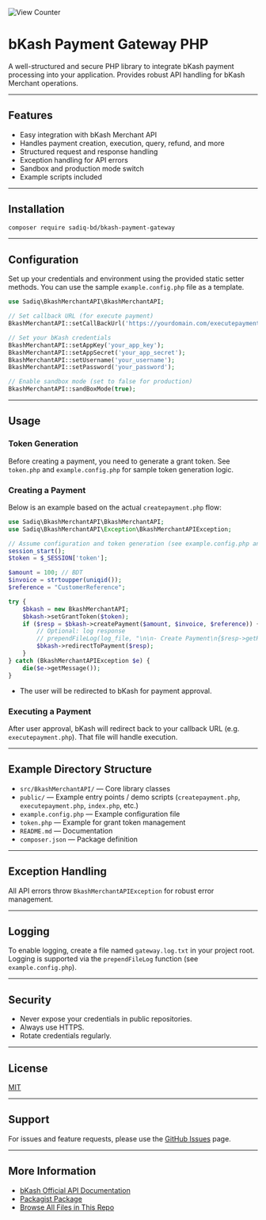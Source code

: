 <p align="left">
  <img src="https://api.sadiq.workers.dev/app/github/repo/bkash-payment-gateway/views" alt="View Counter" />
</p>

# bKash Payment Gateway PHP

A well-structured and secure PHP library to integrate bKash payment processing into your application. Provides robust API handling for bKash Merchant operations.

---

## Features

- Easy integration with bKash Merchant API
- Handles payment creation, execution, query, refund, and more
- Structured request and response handling
- Exception handling for API errors
- Sandbox and production mode switch
- Example scripts included

---

## Installation

```bash
composer require sadiq-bd/bkash-payment-gateway
```

---

## Configuration

Set up your credentials and environment using the provided static setter methods.
You can use the sample `example.config.php` file as a template.

```php
use Sadiq\BkashMerchantAPI\BkashMerchantAPI;

// Set callback URL (for execute payment)
BkashMerchantAPI::setCallBackUrl('https://yourdomain.com/executepayment.php');

// Set your bKash credentials
BkashMerchantAPI::setAppKey('your_app_key');
BkashMerchantAPI::setAppSecret('your_app_secret');
BkashMerchantAPI::setUsername('your_username');
BkashMerchantAPI::setPassword('your_password');

// Enable sandbox mode (set to false for production)
BkashMerchantAPI::sandBoxMode(true);
```

---

## Usage

### Token Generation

Before creating a payment, you need to generate a grant token. See `token.php` and `example.config.php` for sample token generation logic.

### Creating a Payment

Below is an example based on the actual `createpayment.php` flow:

```php
use Sadiq\BkashMerchantAPI\BkashMerchantAPI;
use Sadiq\BkashMerchantAPI\Exception\BkashMerchantAPIException;

// Assume configuration and token generation (see example.config.php and token.php)
session_start();
$token = $_SESSION['token'];

$amount = 100; // BDT
$invoice = strtoupper(uniqid());
$reference = "CustomerReference";

try {
    $bkash = new BkashMerchantAPI;
    $bkash->setGrantToken($token);
    if ($resp = $bkash->createPayment($amount, $invoice, $reference)) {
        // Optional: log response
        // prependFileLog(log_file, "\n\n- Create Payment\n{$resp->getResponse()}\n\n");
        $bkash->redirectToPayment($resp);
    }
} catch (BkashMerchantAPIException $e) {
    die($e->getMessage());
}
```

- The user will be redirected to bKash for payment approval.

### Executing a Payment

After user approval, bKash will redirect back to your callback URL (e.g. `executepayment.php`). That file will handle execution.

---

## Example Directory Structure

- `src/BkashMerchantAPI/` — Core library classes
- `public/` — Example entry points / demo scripts (`createpayment.php`, `executepayment.php`, `index.php`, etc.)
- `example.config.php` — Example configuration file
- `token.php` — Example for grant token management
- `README.md` — Documentation
- `composer.json` — Package definition

---

## Exception Handling

All API errors throw `BkashMerchantAPIException` for robust error management.

---

## Logging

To enable logging, create a file named `gateway.log.txt` in your project root.
Logging is supported via the `prependFileLog` function (see `example.config.php`).

---

## Security

- Never expose your credentials in public repositories.
- Always use HTTPS.
- Rotate credentials regularly.

---

## License

[MIT](LICENSE)

---

## Support

For issues and feature requests, please use the [GitHub Issues](https://github.com/sadiq-bd/bkash-payment-gateway/issues) page.

---

## More Information

- [bKash Official API Documentation](https://developer.bka.sh/)
- [Packagist Package](https://packagist.org/packages/sadiq-bd/bkash-payment-gateway)
- [Browse All Files in This Repo](https://github.com/sadiq-bd/bkash-payment-gateway/search)
